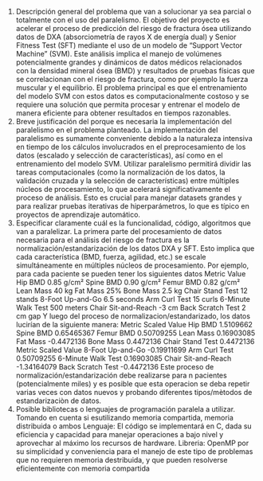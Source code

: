 1. Descripción general del problema que van a solucionar ya sea parcial o totalmente con
   el uso del paralelismo.
   El objetivo del proyecto es acelerar el proceso de predicción del riesgo de fractura ósea
   utilizando datos de DXA (absorciometría de rayos X de energía dual) y Senior Fitness Test
   (SFT) mediante el uso de un modelo de “Support Vector Machine” (SVM).
   Este análisis implica el manejo de volúmenes potencialmente grandes y dinámicos de
   datos médicos relacionados con la densidad mineral ósea (BMD) y resultados de pruebas
   físicas que se correlacionan con el riesgo de fractura, como por ejemplo la fuerza
   muscular y el equilibrio.
   El problema principal es que el entrenamiento del modelo SVM con estos datos es
   computacionalmente costoso y se requiere una solución que permita procesar y
   entrenar el modelo de manera eficiente para obtener resultados en tiempos razonables.
2. Breve justificación del porque es necesaria la implementación del paralelismo en el
   problema planteado.
   La implementación del paralelismo es sumamente conveniente debido a la naturaleza
   intensiva en tiempo de los cálculos involucrados en el preprocesamiento de los datos
   (escalado y selección de características), así como en el entrenamiento del modelo SVM.
   Utilizar paralelismo permitirá dividir las tareas computacionales (como la normalización
   de los datos, la validación cruzada y la selección de características) entre múltiples
   núcleos de procesamiento, lo que acelerará significativamente el proceso de análisis.
   Esto es crucial para manejar datasets grandes y para realizar pruebas iterativas de
   hiperparámetros, lo que es típico en proyectos de aprendizaje automático.
3. Especificar claramente cuál es la funcionalidad, código, algoritmos que van a
   paralelizar.
   La primera parte del procesamiento de datos necesaria para el análisis del riesgo de
   fractura es la normalización/estandarización de los datos DXA y SFT.
   Esto implica que cada característica (BMD, fuerza, agilidad, etc.) se escale
   simultáneamente en múltiples núcleos de procesamiento.
   Por ejemplo, para cada paciente se pueden tener los siguientes datos
   Metric Value
   Hip BMD 0.85 g/cm²
   Spine BMD 0.90 g/cm²
   Femur BMD 0.82 g/cm²
   Lean Mass 40 kg
   Fat Mass 25%
   Bone Mass 2.5 kg
   Chair Stand Test 12 stands
   8-Foot Up-and-Go 6.5 seconds
   Arm Curl Test 15 curls
   6-Minute Walk Test 500 meters
   Chair Sit-and-Reach -3 cm
   Back Scratch Test 2 cm gap
   Y luego del proceso de normalizacion/estandarizado, los datos lucirían de la siguiente
   manera:
   Metric Scaled Value
   Hip BMD 1.5109662
   Spine BMD 0.65465367
   Femur BMD 0.50709255
   Lean Mass 0.16903085
   Fat Mass -0.4472136
   Bone Mass 0.4472136
   Chair Stand Test 0.4472136
   Metric Scaled Value
   8-Foot Up-and-Go -0.19911699
   Arm Curl Test 0.50709255
   6-Minute Walk Test 0.16903085
   Chair Sit-and-Reach -1.34164079
   Back Scratch Test -0.4472136
   Este proceso de normalización/estandarización debe realizarse para n pacientes
   (potencialmente miles) y es posible que esta operacion se deba repetir varias veces con
   datos nuevos y probando diferentes tipos/mètodos de estandarizaciòn de datos.
4. Posible bibliotecas o lenguajes de programación paralela a utilizar. Tomando en cuenta
   si esutilizando memoria compartida, memoria distribuida o ambos
   Lenguaje: El código se implementará en C, dada su eficiencia y capacidad para manejar
   operaciones a bajo nivel y aprovechar al máximo los recursos de hardware.
   Libreria: OpenMP por su simplicidad y conveniencia para el manejo de este tipo de
   problemas que no requieren memoria destribuida, y que pueden resolverse
   eficientemente con memoria compartida
